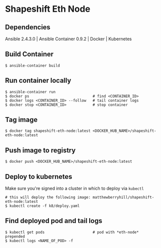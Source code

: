 # Shapeshift Eth Node

## Dependencies

Ansible 2.4.3.0 | Ansible Container 0.9.2 | Docker | Kubernetes

## Build Container

```
$ ansible-container build
```

## Run container locally 

```
$ ansible-container run
$ docker ps                             # find <CONTAINER_ID>
$ docker logs <CONTAINER_ID> --follow   # tail container logs
$ docker stop <CONTAINER_ID>            # stop container
```

## Tag image

```
$ docker tag shapeshift-eth-node:latest <DOCKER_HUB_NAME>/shapeshift-eth-node:latest
```

## Push image to registry

```
$ docker push <DOCKER_HUB_NAME>/shapeshift-eth-node:latest
```

## Deploy to kubernetes

Make sure you're signed into a cluster in which to deploy via `kubectl`

``` 
# this will deploy the following image: matthewberryhill/shapeshift-eth-node:latest
$ kubectl create -f k8/deploy.yaml
```

## Find deployed pod and tail logs

``` 
$ kubectl get pods                      # pod with *eth-node* prepended
$ kubectl logs <NAME_OF_POD> -f            
```
